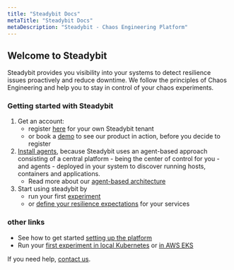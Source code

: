 ```yaml
---
title: "Steadybit Docs"
metaTitle: "Steadybit Docs"
metaDescription: "Steadybit - Chaos Engineering Platform"
---
```


## Welcome to Steadybit

Steadybit provides you visibility into your systems to detect resilience issues proactively and reduce downtime. We follow the principles of Chaos
Engineering and help you to stay in control of your chaos experiments.



### Getting started with Steadybit

1. Get an account:
   - register [here](https://www.steadybit.com/get-started/) for your own Steadybit tenant
   - or book a [demo](https://www.steadybit.com/request-demo/) to see our product in action, before you decide to register
2. [Install agents](install-configure/30-install-agents), because Steadybit uses an agent-based approach consisting of a central platform - being the center of control for you - and agents - deployed in your system to discover running hosts, containers and applications.
   - Read more about our [agent-based architecture](learn/10-architecture)
3. Start using steadybit by
   - run your first [experiment](use/10-experiments)
   - or [define your resilience expectations](getting-started/20-define-resilience-expectations) for your services


### other links
- See how to get started [setting up the platform](getting-started/10-set-up-platform-agents)
- Run your [first experiment in local Kubernetes](getting-started/30-run-experiment-local) or [in AWS EKS](getting-started/40-run-experiment-eks)

If you need help, [contact us](https://www.steadybit.com/contact).
